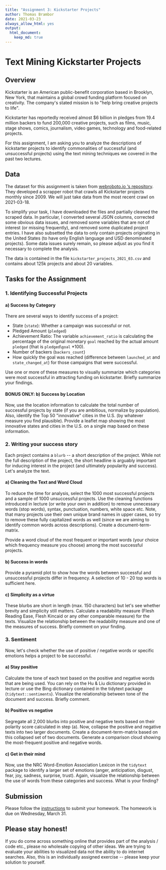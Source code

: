 ```yaml
---
title: "Assignment 3: Kickstarter Projects"
author: Thomas Brambor
date: 2021-03-23
always_allow_html: yes
output: 
  html_document:
    keep_md: true
---
```


Text Mining Kickstarter Projects
================================



## Overview

Kickstarter is an American public-benefit corporation based in Brooklyn, New York, that maintains a global crowd funding platform focused on creativity.  The company's stated mission is to "help bring creative projects to life". 

Kickstarter has reportedly received almost $6 billion in pledges from 19.4 million backers to fund 200,000 creative projects, such as films, music, stage shows, comics, journalism, video games, technology and food-related projects.

For this assignment, I am asking you to analyze the descriptions of kickstarter projects to identify commonalities of successful (and unsuccessful projects) using the text mining techniques we covered in the past two lectures. 

## Data

The dataset for this assignment is taken from [webroboto.io ‘s repository](https://webrobots.io/kickstarter-datasets/). They developed a scrapper robot that crawls all Kickstarter projects monthly since 2009. We will just take data from the most recent crawl on 2021-03-18.

To simplify your task, I have downloaded the files and partially cleaned the scraped data. In particular, I converted several JSON columns, corrected some obvious data issues, and removed some variables that are not of interest (or missing frequently), and removed some duplicated project entries. I have also  subsetted the data to only contain projects originating in the United States (to have only English language and USD denominated projects). Some data issues surely remain, so please adjust as you find it necessary to complete the analysis. 

The data is contained in the file `kickstarter_projects_2021_03.csv` and contains about 125k projects and about 20 variables.

## Tasks for the Assignment

### 1. Identifying Successful Projects

#### a) Success by Category

There are several ways to identify success of a project:  
  - State (`state`): Whether a campaign was successful or not.   
  - Pledged Amount (`pledged`)   
  - Achievement Ratio: The variable `achievement_ratio` is calculating the percentage of the original monetary `goal` reached by the actual amount `pledged` (that is `pledged`\\`goal` *100).    
  - Number of backers (`backers_count`)  
  - How quickly the goal was reached (difference between `launched_at` and `state_changed_at`) for those campaigns that were successful.  

Use one or more of these measures to visually summarize which categories were most successful in attracting funding on kickstarter. Briefly summarize your findings.

#### **BONUS ONLY:** b) Success by Location

Now, use the location information to calculate the total number of successful projects by state (if you are ambitious, normalize by population). Also, identify the Top 50 "innovative" cities in the U.S. (by whatever measure you find plausible). Provide a leaflet map showing the most innovative states and cities in the U.S. on a single map based on these information.

### 2. Writing your success story

Each project contains a `blurb` -- a short description of the project. While not the full description of the project, the short headline is arguably important for inducing interest in the project (and ultimately popularity and success). Let's analyze the text.

#### a) Cleaning the Text and Word Cloud

To reduce the time for analysis, select the 1000 most successful projects and a sample of 1000 unsuccessful projects. Use the cleaning functions introduced in lecture (or write your own in addition) to remove unnecessary words (stop words), syntax, punctuation, numbers, white space etc. Note, that many projects use their own unique brand names in upper cases, so try to remove these fully capitalized words as well (since we are aiming to identify common words across descriptions). Create a document-term-matrix.

Provide a word cloud of the most frequent or important words (your choice which frequency measure you choose) among the most successful projects.

#### b) Success in words

Provide a pyramid plot to show how the words between successful and unsuccessful projects differ in frequency. A selection of 10 - 20 top words is sufficient here. 

#### c) Simplicity as a virtue

These blurbs are short in length (max. 150 characters) but let's see whether brevity and simplicity still matters. Calculate a readability measure (Flesh Reading Ease, Flesh Kincaid or any other comparable measure) for the texts. Visualize the relationship between the readability measure and one of the measures of success. Briefly comment on your finding.

### 3. Sentiment

Now, let's check whether the use of positive / negative words or specific emotions helps a project to be successful. 

#### a) Stay positive

Calculate the tone of each text based on the positive and negative words that are being used. You can rely on the Hu & Liu dictionary provided in lecture or use the Bing dictionary contained in the tidytext package (`tidytext::sentiments`). Visualize the relationship between tone of the document and success. Briefly comment.

#### b) Positive vs negative

Segregate all 2,000 blurbs into positive and negative texts based on their polarity score calculated in step (a). Now, collapse the positive and negative texts into two larger documents. Create a document-term-matrix based on this collapsed set of two documents. Generate a comparison cloud showing the most-frequent positive and negative words.  

#### c) Get in their mind

Now, use the NRC Word-Emotion Association Lexicon in the `tidytext` package to identify a larger set of emotions (anger, anticipation, disgust, fear, joy, sadness, surprise, trust). Again, visualize the relationship between the use of words from these categories and success. What is your finding?

## Submission

Please follow the [instructions](/Exercises/homework_submission_instructions.md) to submit your homework. The homework is due on Wednesday, March 31.

## Please stay honest!

If you do come across something online that provides part of the analysis / code etc., please no wholesale copying of other ideas. We are trying to evaluate your abilities to visualized data not the ability to do internet searches. Also, this is an individually assigned exercise -- please keep your solution to yourself. 
